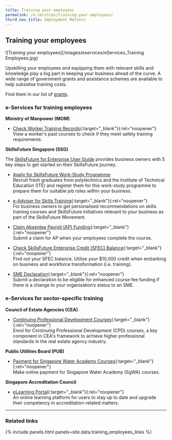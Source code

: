 ```yaml
---
title: Training your employees
permalink: /e-services/training-your-employees/
third_nav_title: Employment Matters
---
```


## Training your employees

![Training your employees](/images/eservices/eServices_Training Employees.jpg)

Upskilling your employees and equipping them with relevant skills and knowledge play a big part in keeping your business ahead of the curve. A wide range of government grants and assistance schemes are available to help subsidise training costs.

Find them in our list of [grants](/gov-assist/grants/).

### e-Services for training employees

**Ministry of Manpower (MOM)**

- [Check Worker Training Records](https://www.mom.gov.sg/eservices/services/check-worker-training-records){:target="_blank"}{:rel="noopener"}
  <br>View a worker's past courses to check if they meet safety training requirements.

**SkillsFuture Singapore (SSG)**

The [SkillsFuture for Enterprise User Guide](/skillsfuture-for-enterprise/?src=eservices_training) provides business owners with 5 key steps to get started on their SkillsFuture journey.

- [Apply for SkillsFuture Work-Study Programme](/enterprisejobskills/programmes-and-initiatives/recruit-talent/skillsfuture-work-study-programmes/)
  <br>Recruit fresh graduates from polytechnics and the Institute of Technical Education (ITE) and register them for this work-study programme to prepare them for suitable job roles within your business.

- [e-Adviser for Skills Training](https://eadviser.gobusiness.gov.sg/skillstraining?src=eservices_training){:target="_blank"}{:rel="noopener"}
  <br>For business owners to get personalised recommendations on skills training courses and SkillsFuture initiatives relevant to your business as part of the SkillsFuture Movement.

- [Claim Absentee Payroll (AP) Funding](https://psgsfts.enterprisejobskills.gov.sg/Callbackhandler/Prelogin.aspx){:target="_blank"}{:rel="noopener"}
  <br>Submit a claim for AP when your employees complete the course.

- [Check SkillsFuture Enterprise Credit (SFEC) Balance](https://sfec.enterprisejobskills.gov.sg/Callbackhandler/Prelogin.aspx){:target="_blank"}{:rel="noopener"}
  <br>Find out your SFEC balance. Utilise your $10,000 credit when embarking on business and workforce transformation (i.e. training).

- [SME Declaration](https://sfec.enterprisejobskills.gov.sg/Callbackhandler/Prelogin.aspx){:target="_blank"}{:rel="noopener"}
  <br>Submit a declaration to be eligible for enhanced course fee funding if there is a change to your organisation’s status to an SME.

### e-Services for sector-specific training

**Council of Estate Agencies (CEA)**

- [Continuing Professional Development Courses](https://www.cea.gov.sg/cpd){:target="_blank"}{:rel="noopener"}
  <br>Enrol for Continuing Professional Development (CPD) courses, a key component in CEA's framework to achieve higher professional standards in the real estate agency industry.

**Public Utilities Board (PUB)**

- [Payment for Singapore Water Academy Courses](https://app.pub.gov.sg/epay/Pages/PaySGWaterAcademyCourses.aspx){:target="_blank"}{:rel="noopener"}
  <br>Make online payment for Singapore Water Academy (SgWA) courses.

**Singapore Accreditation Council**

- [eLearning Portal](https://lms.wizlearn.com/sacelearning/Login/Login.aspx?returnUrl=/sacelearning/){:target="_blank"}{:rel="noopener"}
  <br>An online learning platform for users to stay up to date and upgrade their competency in accreditation-related matters.

---

### Related links

{% include panels.html panels=site.data.training_employees_links %}
